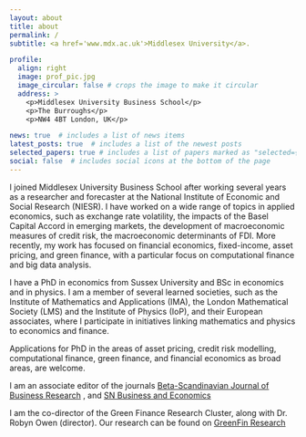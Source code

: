 ```yaml
---
layout: about
title: about
permalink: /
subtitle: <a href='www.mdx.ac.uk'>Middlesex University</a>. 

profile:
  align: right
  image: prof_pic.jpg
  image_circular: false # crops the image to make it circular
  address: >
    <p>Middlesex University Business School</p>
    <p>The Burroughs</p>
    <p>NW4 4BT London, UK</p>

news: true  # includes a list of news items
latest_posts: true  # includes a list of the newest posts
selected_papers: true # includes a list of papers marked as "selected={true}"
social: false  # includes social icons at the bottom of the page
---
```


I joined Middlesex University Business School after working several years as a researcher and forecaster at the National Institute of Economic and Social Research (NIESR). I have worked on a wide range of topics in applied economics, such as exchange rate volatility, the impacts of the Basel Capital Accord in emerging markets, the development of macroeconomic measures of credit risk, the macroeconomic determinants of FDI. More recently, my work has focused on financial economics, fixed-income, asset pricing, and green finance, with a particular focus on computational finance and big data analysis. 

I have a PhD in economics from Sussex University and BSc in economics and in physics. I am a member of several learned societies, such as the Institute of Mathematics and Applications (IMA), the London Mathematical Society (LMS) and the Institute of Physics (IoP), and their European associates,  where I participate in initiatives linking mathematics and physics to economics and finance.

Applications for PhD in the areas of asset pricing, credit risk modelling, computational finance, green finance, and financial economics as broad areas, are welcome.

I am an associate editor of the journals [Beta-Scandinavian  Journal of Business Research](https://www.idunn.no/beta?languageId=2#/about) , and [SN Business and Economics](https://www.springer.com/journal/43546) 

I am the co-director of the Green Finance Research Cluster, along with Dr. Robyn Owen (director). Our research can be found on [GreenFin Research](https://www.mdx.ac.uk/our-research/centres/greenfin-research-hub)


